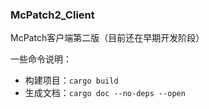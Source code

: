 ### McPatch2_Client

McPatch客户端第二版（目前还在早期开发阶段）

一些命令说明：

+ 构建项目：`cargo build`
+ 生成文档：`cargo doc --no-deps --open`

